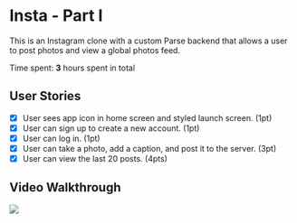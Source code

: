 # Insta - Part I

This is an Instagram clone with a custom Parse backend that allows a user to post photos and view a global photos feed.

Time spent: **3** hours spent in total

## User Stories

- [x] User sees app icon in home screen and styled launch screen. (1pt)
- [x] User can sign up to create a new account. (1pt)
- [x] User can log in. (1pt)
- [x] User can take a photo, add a caption, and post it to the server. (3pt)
- [x] User can view the last 20 posts. (4pts)

## Video Walkthrough
![](https://im4.ezgif.com/tmp/ezgif-4-4fd9d0f26fd2.gif)
